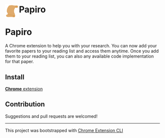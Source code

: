 # <img src="public/icons/icon_48.png" width="45" align="left"> Papiro

# Papiro 
A Chrome extension to help you with your research. You can now add your favorite
papers to your reading list and access them anytime. Once you add them to your
reading list, you can also any available code implementation for that paper.

## Install

[**Chrome** extension]() <!-- TODO: Add chrome extension link inside parenthesis -->

## Contribution

Suggestions and pull requests are welcomed!

---

This project was bootstrapped with [Chrome Extension CLI](https://github.com/dutiyesh/chrome-extension-cli)

